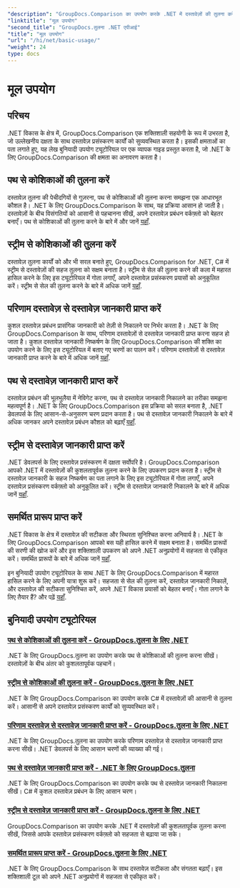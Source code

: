 ```yaml
---
"description": "GroupDocs.Comparison का उपयोग करके .NET में दस्तावेज़ों की तुलना करें। सेल तुलना, दस्तावेज़ जानकारी निष्कर्षण और समर्थित प्रारूपों को कवर करने वाले बुनियादी उपयोग ट्यूटोरियल सीखें।"
"linktitle": "मूल उपयोग"
"second_title": "GroupDocs.तुलना .NET एपीआई"
"title": "मूल उपयोग"
"url": "/hi/net/basic-usage/"
"weight": 24
type: docs
---
```

# मूल उपयोग

## परिचय

.NET विकास के क्षेत्र में, GroupDocs.Comparison एक शक्तिशाली सहयोगी के रूप में उभरता है, जो उल्लेखनीय दक्षता के साथ दस्तावेज़ प्रसंस्करण कार्यों को सुव्यवस्थित करता है। इसकी क्षमताओं का पता लगाते हुए, यह लेख बुनियादी उपयोग ट्यूटोरियल पर एक व्यापक गाइड प्रस्तुत करता है, जो .NET के लिए GroupDocs.Comparison की क्षमता का अनावरण करता है।

## पथ से कोशिकाओं की तुलना करें
दस्तावेज़ तुलना की पेचीदगियों से गुज़रना, पथ से कोशिकाओं की तुलना करना समझना एक आधारभूत कौशल है। .NET के लिए GroupDocs.Comparison के साथ, यह प्रक्रिया आसान हो जाती है। दस्तावेज़ों के बीच विसंगतियों को आसानी से पहचानना सीखें, अपने दस्तावेज़ प्रबंधन वर्कफ़्लो को बेहतर बनाएँ। पथ से कोशिकाओं की तुलना करने के बारे में और जानें [यहाँ](./compare-cells-from-path/).

## स्ट्रीम से कोशिकाओं की तुलना करें
दस्तावेज़ तुलना कार्यों को और भी सरल बनाते हुए, GroupDocs.Comparison for .NET, C# में स्ट्रीम से दस्तावेज़ों की सहज तुलना को सक्षम बनाता है। स्ट्रीम से सेल की तुलना करने की कला में महारत हासिल करने के लिए इस ट्यूटोरियल में गोता लगाएँ, अपने दस्तावेज़ प्रसंस्करण प्रयासों को अनुकूलित करें। स्ट्रीम से सेल की तुलना करने के बारे में अधिक जानें [यहाँ](./compare-cells-from-stream/).

## परिणाम दस्तावेज़ से दस्तावेज़ जानकारी प्राप्त करें
कुशल दस्तावेज़ प्रबंधन प्रासंगिक जानकारी को तेज़ी से निकालने पर निर्भर करता है। .NET के लिए GroupDocs.Comparison के साथ, परिणाम दस्तावेज़ों से दस्तावेज़ जानकारी प्राप्त करना सहज हो जाता है। कुशल दस्तावेज़ जानकारी निष्कर्षण के लिए GroupDocs.Comparison की शक्ति का उपयोग करने के लिए इस ट्यूटोरियल में बताए गए चरणों का पालन करें। परिणाम दस्तावेज़ों से दस्तावेज़ जानकारी प्राप्त करने के बारे में अधिक जानें [यहाँ](./get-document-info-from-result-document/).

## पथ से दस्तावेज़ जानकारी प्राप्त करें
दस्तावेज़ प्रबंधन की भूलभुलैया में नेविगेट करना, पथ से दस्तावेज़ जानकारी निकालने का तरीका समझना महत्वपूर्ण है। .NET के लिए GroupDocs.Comparison इस प्रक्रिया को सरल बनाता है, .NET डेवलपर्स के लिए आसान-से-अनुसरण चरण प्रदान करता है। पथ से दस्तावेज़ जानकारी निकालने के बारे में अधिक जानकर अपने दस्तावेज़ प्रबंधन कौशल को बढ़ाएँ [यहाँ](./get-document-info-from-path/).

## स्ट्रीम से दस्तावेज़ जानकारी प्राप्त करें
.NET डेवलपर्स के लिए दस्तावेज़ प्रसंस्करण में दक्षता सर्वोपरि है। GroupDocs.Comparison आपको .NET में दस्तावेज़ों की कुशलतापूर्वक तुलना करने के लिए उपकरण प्रदान करता है। स्ट्रीम से दस्तावेज़ जानकारी के सहज निष्कर्षण का पता लगाने के लिए इस ट्यूटोरियल में गोता लगाएँ, अपने दस्तावेज़ प्रसंस्करण वर्कफ़्लो को अनुकूलित करें। स्ट्रीम से दस्तावेज़ जानकारी निकालने के बारे में अधिक जानें [यहाँ](./get-document-info-from-stream/).

## समर्थित प्रारूप प्राप्त करें
.NET विकास के क्षेत्र में दस्तावेज़ की सटीकता और स्थिरता सुनिश्चित करना अनिवार्य है। .NET के लिए GroupDocs.Comparison आपको बस यही हासिल करने में सक्षम बनाता है। समर्थित प्रारूपों की सरणी की खोज करें और इस शक्तिशाली उपकरण को अपने .NET अनुप्रयोगों में सहजता से एकीकृत करें। समर्थित प्रारूपों के बारे में अधिक जानें [यहाँ](./get-supported-formats/).

इन बुनियादी उपयोग ट्यूटोरियल के साथ .NET के लिए GroupDocs.Comparison में महारत हासिल करने के लिए अपनी यात्रा शुरू करें। सहजता से सेल की तुलना करें, दस्तावेज़ जानकारी निकालें, और दस्तावेज़ की सटीकता सुनिश्चित करें, अपने .NET विकास प्रयासों को बेहतर बनाएँ। गोता लगाने के लिए तैयार हैं? और पढ़ें [यहाँ](https://tutorials.groupdocs.com/comparison/net).
## बुनियादी उपयोग ट्यूटोरियल
### [पथ से कोशिकाओं की तुलना करें - GroupDocs.तुलना के लिए .NET](./compare-cells-from-path/)
.NET के लिए GroupDocs.तुलना का उपयोग करके पथ से कोशिकाओं की तुलना करना सीखें। दस्तावेज़ों के बीच अंतर को कुशलतापूर्वक पहचानें।
### [स्ट्रीम से कोशिकाओं की तुलना करें - GroupDocs.तुलना के लिए .NET](./compare-cells-from-stream/)
.NET के लिए GroupDocs.Comparison का उपयोग करके C# में दस्तावेज़ों की आसानी से तुलना करें। आसानी से अपने दस्तावेज़ प्रसंस्करण कार्यों को सुव्यवस्थित करें।
### [परिणाम दस्तावेज़ से दस्तावेज़ जानकारी प्राप्त करें - GroupDocs.तुलना के लिए .NET](./get-document-info-from-result-document/)
.NET के लिए GroupDocs.तुलना का उपयोग करके परिणाम दस्तावेज़ से दस्तावेज़ जानकारी प्राप्त करना सीखें। .NET डेवलपर्स के लिए आसान चरणों की व्याख्या की गई।
### [पथ से दस्तावेज़ जानकारी प्राप्त करें - .NET के लिए GroupDocs.तुलना](./get-document-info-from-path/)
.NET के लिए GroupDocs.Comparison का उपयोग करके पथ से दस्तावेज़ जानकारी निकालना सीखें। C# में कुशल दस्तावेज़ प्रबंधन के लिए आसान चरण।
### [स्ट्रीम से दस्तावेज़ जानकारी प्राप्त करें - GroupDocs.तुलना के लिए .NET](./get-document-info-from-stream/)
GroupDocs.Comparison का उपयोग करके .NET में दस्तावेज़ों की कुशलतापूर्वक तुलना करना सीखें, जिससे आपके दस्तावेज़ प्रसंस्करण वर्कफ़्लो को सहजता से बढ़ाया जा सके।
### [समर्थित प्रारूप प्राप्त करें - GroupDocs.तुलना के लिए .NET](./get-supported-formats/)
.NET के लिए GroupDocs.Comparison के साथ दस्तावेज़ सटीकता और संगतता बढ़ाएँ। इस शक्तिशाली टूल को अपने .NET अनुप्रयोगों में सहजता से एकीकृत करें।